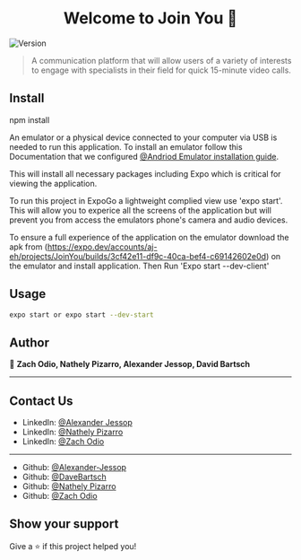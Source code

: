 <h1 align="center">Welcome to Join You 👋</h1>
<p>
  <img alt="Version" src="https://img.shields.io/badge/version-1.0.0-blue.svg?cacheSeconds=2592000" />
</p>

> A communication platform that will allow users of a variety of interests to engage with specialists in their field for quick 15-minute video calls.

## Install


npm install

An emulator or a physical device connected to your computer via USB is needed to run this application. To install an emulator follow this Documentation that we configured [@Andriod Emulator installation guide](https://docs.google.com/document/d/1ax_QZISI5WKFNMx5ajIG7K7FdY1mqsKN4Ert_dbC-AQ/edit?usp=sharing). 

This will install all necessary packages including Expo which is critical for viewing the application. 

To run this project in ExpoGo a lightweight complied view use 'expo start'. 
This will allow you to experice all the screens of the application 
but will prevent you from access the emulators phone's camera and audio devices. 

To ensure a full experience of the application on the emulator download the apk from 
(https://expo.dev/accounts/aj-eh/projects/JoinYou/builds/3cf42e11-df9c-40ca-bef4-c69142602e0d) 
on the emulator and install application.
Then Run 'Expo start --dev-client'


## Usage

```sh
expo start or expo start --dev-start
```

## Author

👤 **Zach Odio, Nathely Pizarro, Alexander Jessop, David Bartsch**
***
## Contact Us
* LinkedIn: [@Alexander Jessop](https://www.linkedin.com/in/alexander-jessop/)
* LinkedIn: [@Nathely Pizarro](https://www.linkedin.com/in/nathalypizarro/)
* LinkedIn: [@Zach Odio](https://www.linkedin.com/in/zach-odio-383a3616/)
***
* Github: [@Alexander-Jessop](https://github.com/Alexander-Jessop)
* Github: [@DaveBartsch](https://github.com/DaveBartsch)
* Github: [@Nathely Pizarro](https://github.com/napizar8)
* Github: [@Zach Odio](https://github.com/Odio9)

## Show your support

Give a ⭐️ if this project helped you!
